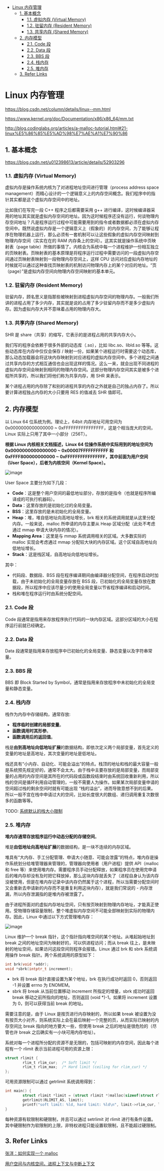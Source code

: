 - [Linux 内存管理](#linux-内存管理)
	- [1. 基本概念](#1-基本概念)
		- [1.1. 虚拟内存 (Virtual Memory)](#11-虚拟内存-virtual-memory)
		- [1.2. 驻留内存 (Resident Memory)](#12-驻留内存-resident-memory)
		- [1.3. 共享内存 (Shared Memory)](#13-共享内存-shared-memory)
	- [2. 内存模型](#2-内存模型)
		- [2.1. Code 段](#21-code-段)
		- [2.2. Data 段](#22-data-段)
		- [2.3. BBS 段](#23-bbs-段)
		- [2.4. 栈内存](#24-栈内存)
		- [2.5. 堆内存](#25-堆内存)
	- [3. Refer Links](#3-refer-links)

# Linux 内存管理

https://blog.csdn.net/column/details/linux--mm.html

https://www.kernel.org/doc/Documentation/x86/x86_64/mm.txt

http://blog.codinglabs.org/articles/a-malloc-tutorial.html#21-linux%E5%86%85%E5%AD%98%E7%AE%A1%E7%90%86

## 1. 基本概念

https://blog.csdn.net/u012398613/article/details/52903296

### 1.1. 虚拟内存 (Virtual Memory)

虚拟内存是操作系统内核为了对进程地址空间进行管理（process address space management）而精心设计的一个逻辑意义上的内存空间概念。我们程序中的指针其实都是这个虚拟内存空间中的地址。

比如我们在写完一段 C++ 程序之后都需要采用 g++ 进行编译，这时候编译器采用的地址其实就是虚拟内存空间的地址。因为这时候程序还没有运行，何谈物理内存空间地址？凡是程序运行过程中可能需要用到的指令或者数据都必须在虚拟内存空间中。既然说虚拟内存是一个逻辑意义上（假象的）的内存空间，为了能够让程序在物理机器上运行，那么必须有一套机制可以让这些假象的虚拟内存空间映射到物理内存空间（实实在在的 RAM 内存条上的空间）。这其实就是操作系统中页映射表（page table）所做的事情了。内核会为系统中每一个进程维护一份相互独立的页映射表。页映射表的基本原理是将程序运行过程中需要访问的一段虚拟内存空间通过页映射表映射到一段物理内存空间上，这样 CPU 访问对应虚拟内存地址的时候就可以通过这种查找页映射表的机制访问物理内存上的某个对应的地址。“页（page）”是虚拟内存空间向物理内存空间映射的基本单元。

### 1.2. 驻留内存 (Resident Memory)

驻留内存，顾名思义是指那些被映射到进程虚拟内存空间的物理内存。一般我们所讲的进程占用了多少内存，其实就是说的占用了多少驻留内存而不是多少虚拟内存。因为虚拟内存大并不意味着占用的物理内存大。

### 1.3. 共享内存 (Shared Memory)

SHR 是 share（共享）的缩写，它表示的是进程占用的共享内存大小。

我们写的程序会依赖于很多外部的动态库（.so），比如 libc.so、libld.so 等等。这些动态库在内存中仅仅会保存 / 映射一份，如果某个进程运行时需要这个动态库，那么动态加载器会将这块内存映射到对应进程的虚拟内存空间中。多个进程之间通过共享内存的方式相互通信也会出现这样的情况。这么一来，就会出现不同进程的虚拟内存空间会映射到相同的物理内存空间。这部分物理内存空间其实是被多个进程所共享的，所以我们将他们称为共享内存，用 SHR 来表示。

某个进程占用的内存除了和别的进程共享的内存之外就是自己的独占内存了。所以要计算进程独占内存的大小只要用 RES 的值减去 SHR 值即可。

## 2. 内存模型

以 Linux 64 位系统为例。理论上，64bit 内存地址可用空间为 0x0000000000000000 ~ 0xFFFFFFFFFFFFFFFF，这是个相当庞大的空间，Linux 实际上只用了其中一小部分（256T）。

**根据 Linux 内核相关文档描述，Linux 64 位操作系统中实际用到的地址空间为 0x0000000000000000 ~ 0x00007FFFFFFFFFFF 和 0xFFFF800000000000 ~ 0xFFFFFFFFFFFFFFFF，其中前面为用户空间（User Space），后者为内核空间（Kernel Space）。**

![image](http://otaivnlxc.bkt.clouddn.com/jpg/2018/7/29/87790219e8780320da56b2e47b879af2.jpg)

User Space 主要分为如下几段：
- **Code**：这是整个用户空间的最低地址部分，存放的是指令（也就是程序所编译成的可执行机器码）。
- **Data**：这里存放的是初始化过的全局变量。
- **BSS**：这里存放的是未初始化的全局变量。
- **Heap**：堆，堆自低地址向高地址增长，brk 相关的系统调用就是从这里分配内存。一般来说，malloc 所申请的内存主要从 Heap 区域分配（此处不考虑通过 mmap 申请大块内存的情况）。
- **Mapping Area**：这里是与 mmap 系统调用相关的区域。大多数实际的 malloc 实现会考虑通过 mmap 分配较大块的内存区域。这个区域自高地址向低地址增长。
- **Stack**：这是栈区域，自高地址向低地址增长。

其中：
- 代码段、数据段、BSS 段在程序编译期间由编译器分配空间，在程序启动时加载，由于未初始化的全局变量存放在 BSS 段，已初始化的全局变量存放在数据段，所以程序中应该尽量少的使用全局变量以节省程序编译和启动时间。
- 栈和堆在程序运行时由系统分配空间。

### 2.1. Code 段

Code 段通常是指用来存放程序执行代码的一块内存区域。这部分区域的大小在程序运行前就已经确定。

### 2.2. Data 段

Data 段通常是指用来存放程序中已初始化的全局变量、静态变量以及字符串常量。

### 2.3. BBS 段

BBS 即 Block Started by Symbol，通常是指用来存放程序中未初始化的全局变量和静态变量。

### 2.4. 栈内存

栈作为内存中存储结构，通常存放:
- **程序临时创建的局部变量**。
- **函数调用时其形参**。
- **函数调用后的返回值**。 

栈是**由到高地址向低地址扩展**的数据结构，即依次定义两个局部变量，首先定义的变量的地址是高地址，其次变量的地址是低地址。

栈还具有“小内存、自动化、可能会溢出”的特点。栈顶的地址和栈的最大容量一般是系统预先规定好的，通常不会太大。由于栈中主要存放的是局部变量，而局部变量的占用的内存空间是其所在的代码段或函数段结束时由系统回收重新利用，所以栈的空间是循环利用自动管理的，一般不需要人为操作。如果某次局部变量申请的空间超过栈的剩余空间时就有可能出现 “栈的溢出”，进而导致意想不到的后果。所以一般不宜在栈中申请过大的空间，比如长度很大的数组、递归调用重复次数很多的函数等等。

TODO: [系统默认的栈大小限制](https://blog.csdn.net/woshiyuanlei/article/details/45059417) 

### 2.5. 堆内存

**堆内存通常存放程序运行中动态分配的存储空间**。

堆是**由低地址向高地址扩展**的数据结构，是一块不连续的内存区域。

堆具有“大内存、手工分配管理、申请大小随意、可能会泄露”的特点，堆内存是操作系统划分给堆管理器来管理的，管理器向使用者（用户进程）提供 API（malloc 和 free 等）来使用堆内存。需要程序员手动分配释放，如果程序员在使用完申请后的堆内存却没有及时把它释放掉，那么这块内存就丢失了（进程自身认为该内存没被使用，但是在堆内存记录中该内存仍然属于这个进程，所以当需要分配空间时又会重新去申请新的内存而不是重复利用这块内存），就是我们常说的 - 内存泄漏，所以内存泄漏指的是堆内存被泄露了。

由于进程所面对的虚拟内存地址空间，只有按页映射到物理内存地址，才能真正使用。受物理存储容量限制，整个堆虚拟内存空间不可能全部映射到实际的物理内存。因此，Linux 中通过以下方式管理堆内存：

![image](http://otaivnlxc.bkt.clouddn.com/jpg/2018/7/29/1be42a562002c6192a08fe356a32df99.jpg)

Linux 维护一个 break 指针，这个指针指向堆空间的某个地址。从堆起始地址到 break 之间的地址空间为映射好的，可以供进程访问；而从 break 往上，是未映射的地址空间，如果访问这段空间则程序会报错。Linux 通过 brk 和 sbrk 系统调用操作 break 指针。两个系统调用的原型如下：
```c
int brk(void *addr);
void *sbrk(intptr_t increment);
```
- brk 将 break 指针直接设置为某个地址，brk 在执行成功时返回 0，否则返回 -1 并设置 errno 为 ENOMEM。
- sbrk 将 break 从当前位置移动 increment 所指定的增量，sbrk 成功时返回 break 移动之前所指向的地址，否则返回 (void *)-1。如果将 increment 设置为 0，则可以获得当前 break 的地址。

需要注意的是，由于 Linux 是按页进行内存映射的，所以如果 break 被设置为没有按页大小对齐，则系统实际上会在最后映射一个完整的页，从而实际已映射的内存空间比 break 指向的地方要大一些，但使用 break 之后的地址是很危险的（尽管也许 break 之后确实有一小块可用内存地址）。

系统对每一个进程所分配的资源不是无限的，包括可映射的内存空间，因此每个进程有一个 rlimit 表示当前进程可用的资源上限：
```c
struct rlimit {
		rlim_t rlim_cur;  /* Soft limit */
		rlim_t rlim_max;  /* Hard limit (ceiling for rlim_cur) */
};
```
可用资源限制可以通过 getrlimit 系统调用得到：
```c
int main() {
		struct rlimit *limit = (struct rlimit *)malloc(sizeof(struct rlimit));
		getrlimit(RLIMIT_AS, limit);
		printf("soft limit: %ld, hard limit: %ld\n", limit->rlim_cur, limit->rlim_max);
}
```
每种资源有软限制和硬限制，并且可以通过 setrlimit 对 rlimit 进行有条件设置。其中硬限制作为软限制的上限，非特权进程只能设置软限制，且不能超过硬限制。

## 3. Refer Links

[张洋：如何实现一个 malloc](http://blog.codinglabs.org/articles/a-malloc-tutorial.html)

[用户空间与内核空间，进程上下文与中断上下文](https://www.cnblogs.com/Anker/p/3269106.html)